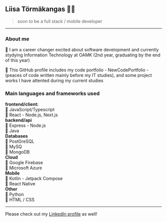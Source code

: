 ## Liisa Törmäkangas :ok_woman:
> soon to be a full stack / mobile developer

---

### About me

🌱 I am a career changer excited about software development and currently stydying Information Technology at OAMK (2nd year, graduating by the end of this year)

🌱 This GitHub profile includes my code portfolio - NewCodePortfolio - (peaces of code written mainly before my IT studies), and some project works I have attented during my current studies

### Main languages and frameworks used

**frontend/client:**  
💬 JavaScript/Typescript  
💬 React - Node.js, Next.js  
**backend/api**  
💬 Express - Node.js  
💬 Java  
**Databases**  
💬 PostGreSQL  
💬 MySQ  
💬 MongoDB  
**Cloud**  
💬 Google Firebase  
💬 Microsoft Azure  
**Mobile**  
💬 Kotlin - Jetpack Compose  
💬 React Native  
**Other**  
💬 Python  
💬 HTML / CSS  

---

Please check out my [LinkedIn profile](https://www.linkedin.com/in/liisa-t%C3%B6rm%C3%A4kangas-65a784239/) as well!


